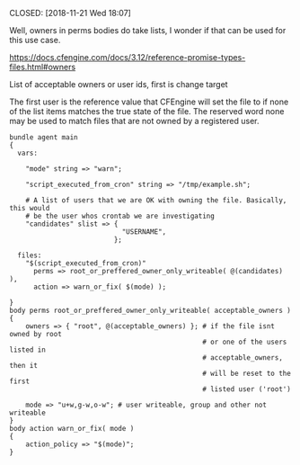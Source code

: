 CLOSED: \[2018-11-21 Wed 18:07\]

Well, owners in perms bodies do take lists, I wonder if that can be used
for this use case.

<https://docs.cfengine.com/docs/3.12/reference-promise-types-files.html#owners>

List of acceptable owners or user ids, first is change target

The first user is the reference value that CFEngine will set the file to
if none of the list items matches the true state of the file. The
reserved word none may be used to match files that are not owned by a
registered user.

``` cfengine3
bundle agent main
{
  vars:

    "mode" string => "warn";

    "script_executed_from_cron" string => "/tmp/example.sh";

    # A list of users that we are OK with owning the file. Basically, this would
    # be the user whos crontab we are investigating
    "candidates" slist => {
                            "USERNAME",
                          };

  files:
    "$(script_executed_from_cron)"
      perms => root_or_preffered_owner_only_writeable( @(candidates) ),
      action => warn_or_fix( $(mode) );

}
body perms root_or_preffered_owner_only_writeable( acceptable_owners )
{
    owners => { "root", @(acceptable_owners) }; # if the file isnt owned by root
                                                # or one of the users listed in
                                                # acceptable_owners, then it
                                                # will be reset to the first
                                                # listed user ('root')

    mode => "u+w,g-w,o-w"; # user writeable, group and other not writeable
}
body action warn_or_fix( mode )
{
    action_policy => "$(mode)";
}
```
